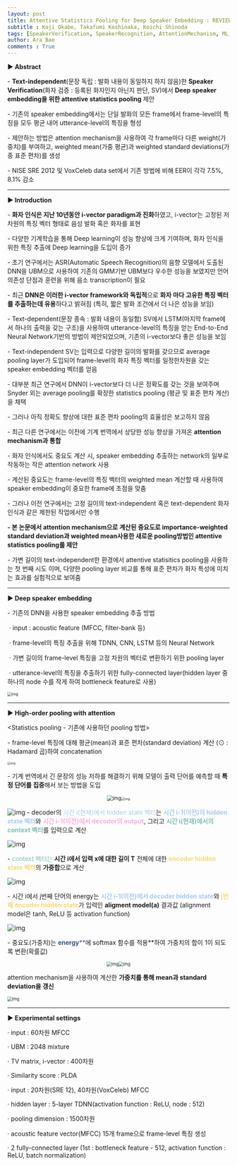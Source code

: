 ```yaml
---
layout: post
title: Attentive Statistics Pooling for Deep Speaker Embedding : REVIEW
subtitle : Koji Okabe, Takafumi Koshinaka, Koichi Shinoda
tags: [SpeakerVerification, SpeakerRecognition, AttentionMechanism, ML, Statistics]
author: Ara Bae
comments : True
---
```


**▶ Abstract**

\- **Text-independent**(문장 독립 : 발화 내용이 동일하지 하지 않음)한 **Speaker Verification**(화자 검증 : 등록된 화자인지 아닌지 판단, SV)에서 **Deep speaker embedding을 위한 attentive statistics pooling** 제안

\- 기존의 speaker embedding에서는 단일 발화의 모든 frame에서 frame-level의 특징을 모두 평균 내어 utterance-level의 특징을 형성

\- 제안하는 방법은 attention mechanism을 사용하여 각 frame마다 다른 weight(가중치)를 부여하고, weighted mean(가중 평균)과 weighted standard deviations(가중 표준 편차)를 생성

\- NISE SRE 2012 및 VoxCeleb data set에서 기존 방법에 비해 EER이 각각 7.5%, 8.1% 감소

****

**▶ Introduction**

\- **화자 인식은 지난 10년동안 i-vector paradigm과 진화**하였고, i-vector는 고정된 저차원의 특징 벡터 형태로 음성 발화 혹은 화자를 표현

\- 다양한 기계학습을 통해 Deep learning이 성능 향상에 크게 기여하며, 화자 인식을 위한 특징 추출에 Deep learning을 도입이 증가

\- 초기 연구에서는 ASR(Automatic Speech Recognition)의 음향 모델에서 도출된 DNN을 UBM으로 사용하여 기존의 GMM기반 UBM보다 우수한 성능을 보였지만 언어 의존성 단점과 훈련을 위해 음소 transcription이 필요

\- 최근 **DNN은 이러한 i-vector framework와 독립적**으로 **화자 마다 고유한 특징 벡터를 추출하는데 유용**하다고 밝혀짐 (특히, 짧은 발화 조건에서 더 나은 성능을 보임)

\- Text-dependent(문장 종속 : 발화 내용이 동일함) SV에서 LSTM(마지막 frame에서 하나의 출력을 갖는 구조)을 사용하여 utterance-level의 특징을 얻는 End-to-End Neural Network기반의 방법이 제안되었으며, 기존의 i-vector보다 좋은 성능을 보임

\- Text-independent SV는 입력으로 다양한 길이의 발화를 갖으므로 average pooling layer가 도입되어 frame-level의 화자 특징 벡터를 일정한차원을 갖는 speaker embedding 벡터를 얻음

\- 대부분 최근 연구에서 DNN이 i-vector보다 더 나은 정확도를 갖는 것을 보여주며 Snyder 외는 average pooling를 확장한 statistics pooling (평균 및 표준 편차 계산)을 채택

\- 그러나 아직 정확도 향상에 대한 표준 편차 pooling의 효율성은 보고하지 않음



\- 최근 다른 연구에서는 이전에 기계 번역에서 상당한 성능 향상을 가져온 **attention mechanism과 통합**

\- 화자 인식에서도 중요도 계산 시, speaker embedding 추출하는 network의 일부로 작동하는 작은 attention network 사용

\- 계산된 중요도는 frame-level의 특징 벡터의 weighted mean 계산할 때 사용하여 speaker embedding이 중요한 frame에 초점을 맞춤

\- 그러나 이전 연구에서는 고정 길이의 text-independent 혹은 text-dependent 화자 인식과 같은 제한된 작업에서만 수행

**- 본 논문에서 attention mechanism으로 계산된 중요도로 importance-weighted standard deviation과 weighted mean사용한 새로운 pooling방법인 attentive statistics pooling를 제안**

\- 가변 길이의 text-independent한 환경에서 attentive statisitics pooling을 사용하는 첫 번째 시도 이며, 다양한 pooling layer 비교를 통해 표준 편차가 화자 특성에 미치는 효과를 실험적으로 보여줌

****

**▶ Deep speaker embedding**

\- 기존의 DNN을 사용한 speaker embedding 추출 방법

​    · input : acoustic feature (MFCC, filter-bank 등)

​    · frame-level의 특징 추출을 위해 TDNN, CNN, LSTM 등의 Neural Network

​	· 가변 길이의 frame-level 특징을 고정 차원의 벡터로 변환하기 위한 pooling layer

​	· utterance-level의 특징을 추출하기 위한 fully-connected layer(hidden layer 중 하나의 node 수를 작게 하여 bottleneck feature로 사용)

<img src="https://postfiles.pstatic.net/MjAxOTA3MTZfMjMg/MDAxNTYzMjQ2NTIwNjcz.DLmKYwqg4M8PHNmEmglTABGm_Z_0fWVlM6JBlo6yj7gg.jwbaR4SUVNg9J9jcTzSfiE8ycW0L_Sx4I3QqTUoYpNYg.PNG.ara96q/image.png?type=w966" alt="img" style="zoom:60%;" />

---

**▶ High-order pooling with attention**

<Statistics pooling - 기존에 사용하던 pooling 방법>

\- frame-level 특징에 대해 평균(mean)과 표준 편차(standard deviation) 계산 (⊙ : Hadamard 곱)하여 concatenation

<img src="https://postfiles.pstatic.net/MjAxOTA3MTZfNjQg/MDAxNTYzMjQ4NTA0NDQx.1pPH2lvhr5S-0kidCmglZ83ef5PiV97S9UkvpdE8U_Ug.sRvxgS2O38dERGUNd240lxsDe1DyOTQYu0TgL2deNTkg.PNG.ara96q/image.png?type=w966" alt="img" style="zoom: 45%;" />

<Attention mechanism>

\- 기계 번역에서 긴 문장의 성능 저하를 해결하기 위해 모델이 출력 단어를 예측할 때 **특정 단어를 집중**해서 보는 방법을 도입

<center><img src="C:\Users\IMPRESS\OneDrive - inu.ac.kr\INU\IMPRESS\방학세미나\2019 여름세미나\1\fig\3.png" alt="img" style="zoom: 80%;" /><img src="C:\Users\IMPRESS\OneDrive - inu.ac.kr\INU\IMPRESS\방학세미나\2019 여름세미나\1\fig\3-1.png" alt="img" style="zoom: 50%;" /></center>



<left><img src="C:\Users\IMPRESS\OneDrive - inu.ac.kr\INU\IMPRESS\방학세미나\2019 여름세미나\1\fig\4.png" alt="img"/></left>
\- decoder의 <span style="color:#a5cbf0">시간 i(현재)에서 hidden state 벡터</span>는 <span style="color:#a5cbf0">**시간 i-1(이전)의 hidden state 벡터**</span>와 <span style="color:#ffaddf">**시간 i-1(이전)에서 decoder의 output**</span>, 그리고 <span style="color:#7cbfb6">**시간 i(현재)에서의 context 벡터**</span>를 입력으로 계산

<left><img src="C:\Users\IMPRESS\OneDrive - inu.ac.kr\INU\IMPRESS\방학세미나\2019 여름세미나\1\fig\5.png" alt="img"/></left>

\- <span style="color:#7cbfb6">context 벡터는</span> **시간 i에서 입력 x에 대한 길이 T** 전체에 대한 <span style="color:#f9d877">**encoder hidden state 벡터**</span>의 **가중합**으로 계산

<left><img src="C:\Users\IMPRESS\OneDrive - inu.ac.kr\INU\IMPRESS\방학세미나\2019 여름세미나\1\fig\6.png" alt="img"/></left>

\- 시간 i에서 j번째 단어의 energy는 <span style="color:#a5cbf0">**시간 i-1(이전)에서 decoder hidden state**</span>와<span style="color:#f9d877"> **j번째 encoder hidden state**</span>가 입력인 **aligment model(a)** 결과값 (alignment model은 tanh, ReLU 등 activation function)

<left><img src="C:\Users\IMPRESS\OneDrive - inu.ac.kr\INU\IMPRESS\방학세미나\2019 여름세미나\1\fig\7.png" alt="img"/></left>

\- 중요도(가중치)는 <span style="color:#33558c">**energy****</span>에 softmax 함수를 적용**하여 가중치의 합이 1이 되도록 변환(확률값)



<Attentive statistics pooling>

<center><img src="C:\Users\IMPRESS\OneDrive - inu.ac.kr\INU\IMPRESS\방학세미나\2019 여름세미나\1\fig\8.png" alt="img" style="zoom: 67%;" /><img src="C:\Users\IMPRESS\OneDrive - inu.ac.kr\INU\IMPRESS\방학세미나\2019 여름세미나\1\fig\8-1.png"  alt="img" style="zoom: 67%;" /></center>

attention mechanism을 사용하여 계산한 **가중치를 통해 mean과 standard deviation을 갱신**

<img src="C:\Users\IMPRESS\OneDrive - inu.ac.kr\INU\IMPRESS\방학세미나\2019 여름세미나\1\fig\9.png"  alt="img" style="zoom: 67%;"/>

---

**▶ Experimental settings**

<i-vector>

· input : 60차원 MFCC

· UBM : 2048 mixture

· TV matrix, i-vector : 400차원

· Similarity score : PLDA



<Deep speaker embedding>

· input : 20차원(SRE 12), 40차원(VoxCeleb) MFCC

· hidden layer : 5-layer TDNN(activation function : ReLU, node : 512)

· pooling dimension : 1500차원

· acoustic feature vector(MFCC) 15개 frame으로 frame-level 특징 생성

· 2 fully-connected layer (1st : bottleneck feature - 512, activation function : ReLU, batch normalization)
